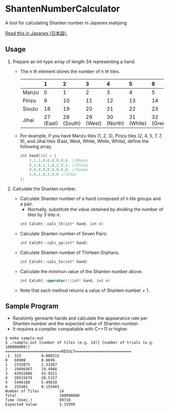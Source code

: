 # ShantenNumberCalculator
A tool for calculating Shanten number in Japanes mahjong

[Read this in Japanes (日本語).](README.ja.md)

## Usage
1. Prepare an int-type array of length 34 representing a hand.
    - The n th element stores the number of n th tiles.

        ||1|2|3|4|5|6|7|8|9|
        |:--|:--|:--|:--|:--|:--|:--|:--|:--|:--|
        |Manzu|0|1|2|3|4|5|6|7|8|
        |Pinzu|9|10|11|12|13|14|15|16|17|
        |Souzu|18|19|20|21|22|23|24|25|26|
        |Jihai|27 (East)|28 (South)|29 (West)|30 (North)|31 (White)|32 (Green)|33 (Red)||||

    - For example, if you have Manzu tiles (1, 2, 3), Pinzu tiles (2, 4, 5, 7, 7, 9), and Jihai tiles (East, West, White, White, White), define the following array.

        ~~~cpp
        int hand[34] = {
            1,1,1,0,0,0,0,0,0, //Manzu
            0,1,0,1,1,0,2,0,1, //Pinzu
            0,0,0,0,0,0,0,0,0, //Souzu
            1,0,1,0,3,0,0 //Jihai
        };
        ~~~

2. Calculate the Shanten number.
    - Calculate Shanten number of a hand composed of _n_ tile groups and a pair.
        - Normally, substitute the value obtained by dividing the number of tiles by 3 into _n_.
        ~~~cpp
        int Calsht::calc_lh(int* hand, int n)
        ~~~
    - Calculate Shanten number of Seven Pairs.
        ~~~cpp
        int Calsht::calc_sp(int* hand)
        ~~~
    - Calculate Shanten number of Thirteen Orphans.
        ~~~cpp
        int Calsht::calc_to(int* hand)
        ~~~
    - Calculate the minimun value of the Shanten number above.
        ~~~cpp
        int Calsht::operator()(int* hand, int n)
        ~~~
    - Note that each method returns a value of Shanten number + 1.

## Sample Program
- Randomly genearte hands and calculate the appearance rate per Shanten number and the expected value of Shanten number.
- It requires a compiler compatiable with C++11 or higher. 

~~~shell
$ make sample.out
$ ./sample.out [number of tiles (e.g. 14)] [number of trials (e.g. 100000000)]
=========================RESULT=========================
-1  315         0.000315
0   69900       0.0699
1   2333875     2.33387
2   19496567    19.4966
3   43932086    43.9321
4   28515676    28.5157
5   5496180     5.49618
6   155401      0.155401
Number of Tiles         14
Total                   100000000
Time (msec.)            99710
Expected Value          3.15599
~~~
